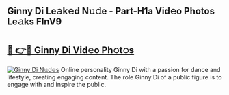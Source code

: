## Ginny Di Le𝚊k𝚎d N𝚞𝚍e - Part-H1a Vid𝚎o Photos Le𝚊ks FlnV9

# <h2><a href="http://fbbhvz.evod.top/?m=Ginny+Di">🔗 👉🔴 Ginny Di Vid𝚎o Ph𝚘t𝚘s</a></h2>

[![Ginny Di N𝚞d𝚎s](https://i.imgur.com/8V9OHl7.gif)](http://fbbhvz.evod.top/?m=Ginny+Di)
Online personality Ginny Di with a passion for dance and lifestyle, creating engaging content. The role Ginny Di of a public figure is to engage with and inspire the public. 
